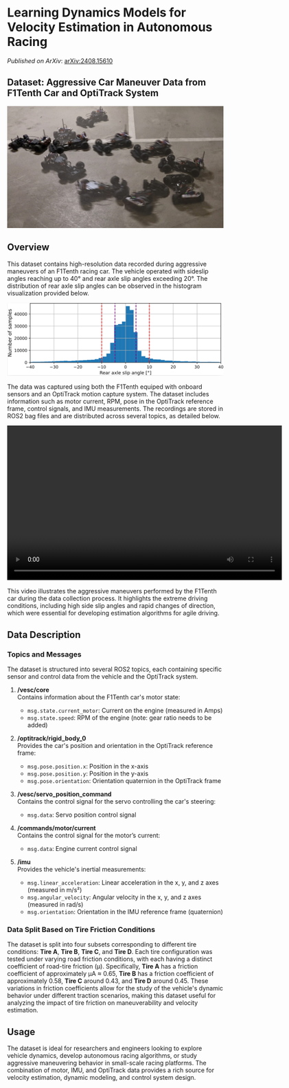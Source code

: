 
# Learning Dynamics Models for Velocity Estimation in Autonomous Racing

*Published on ArXiv*: [arXiv:2408.15610](https://www.arxiv.org/abs/2408.15610)

## Dataset: Aggressive Car Maneuver Data from F1Tenth Car and OptiTrack System

![Front Page](dataset/images/frontpage.jpg)

## Overview

This dataset contains high-resolution data recorded during aggressive maneuvers of an F1Tenth racing car. The vehicle operated with  sideslip angles reaching up to 40° and rear axle slip angles exceeding 20°. The distribution of rear axle slip angles can be observed in the histogram visualization provided below.

![Data Histogram](dataset/images/data_hist_4lines_crop.png)

The data was captured using both the F1Tenth equiped with onboard sensors and an OptiTrack motion capture system. The dataset includes information such as motor current, RPM, pose in the OptiTrack reference frame, control signals, and IMU measurements. The recordings are stored in ROS2 bag files and are distributed across several topics, as detailed below.

<video width="640" height="360" controls>
  <source src="dataset/video/f1tenth_iros.mp4" type="video/mp4">
  Your browser does not support the video tag.
</video>

This video illustrates the aggressive maneuvers performed by the F1Tenth car during the data collection process. It highlights the extreme driving conditions, including high side slip angles and rapid changes of direction, which were essential for developing estimation algorithms for agile driving.

## Data Description

### Topics and Messages

The dataset is structured into several ROS2 topics, each containing specific sensor and control data from the vehicle and the OptiTrack system.

1. **/vesc/core**  
   Contains information about the F1Tenth car's motor state:
   - `msg.state.current_motor`: Current on the engine (measured in Amps)
   - `msg.state.speed`: RPM of the engine (note: gear ratio needs to be added)

2. **/optitrack/rigid_body_0**  
   Provides the car's position and orientation in the OptiTrack reference frame:
   - `msg.pose.position.x`: Position in the x-axis
   - `msg.pose.position.y`: Position in the y-axis
   - `msg.pose.orientation`: Orientation quaternion in the OptiTrack frame

3. **/vesc/servo_position_command**  
   Contains the control signal for the servo controlling the car's steering:
   - `msg.data`: Servo position control signal

4. **/commands/motor/current**  
   Contains the control signal for the motor’s current:
   - `msg.data`: Engine current control signal

5. **/imu**  
   Provides the vehicle's inertial measurements:
   - `msg.linear_acceleration`: Linear acceleration in the x, y, and z axes (measured in m/s²)
   - `msg.angular_velocity`: Angular velocity in the x, y, and z axes (measured in rad/s)
   - `msg.orientation`: Orientation in the IMU reference frame (quaternion)

### Data Split Based on Tire Friction Conditions

The dataset is split into four subsets corresponding to different tire conditions: **Tire A**, **Tire B**, **Tire C**, and **Tire D**. Each tire configuration was tested under varying road friction conditions, with each having a distinct coefficient of road-tire friction (μ). Specifically, **Tire A** has a friction coefficient of approximately μA ≈ 0.65, **Tire B** has a friction coefficient of approximately 0.58, **Tire C** around 0.43, and **Tire D** around 0.45. These variations in friction coefficients allow for the study of the vehicle's dynamic behavior under different traction scenarios, making this dataset useful for analyzing the impact of tire friction on maneuverability and velocity estimation.

## Usage

The dataset is ideal for researchers and engineers looking to explore vehicle dynamics, develop autonomous racing algorithms, or study aggressive maneuvering behavior in small-scale racing platforms. The combination of motor, IMU, and OptiTrack data provides a rich source for velocity estimation, dynamic modeling, and control system design.
